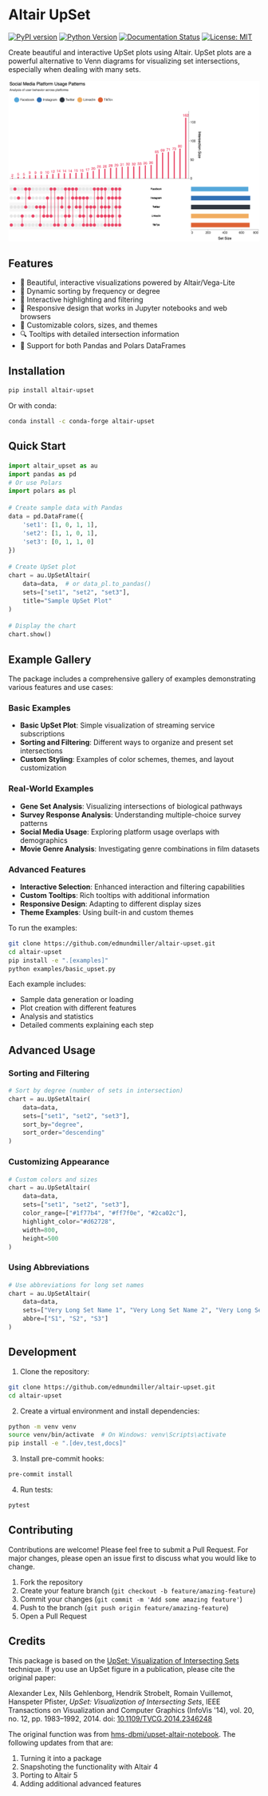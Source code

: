 # Altair UpSet

[![PyPI version](https://badge.fury.io/py/altair-upset.svg)](https://badge.fury.io/py/altair-upset)
[![Python Version](https://img.shields.io/pypi/pyversions/altair-upset.svg)](https://pypi.org/project/altair-upset/)
[![Documentation Status](https://readthedocs.org/projects/altair-upset/badge/?version=latest)](https://altair-upset.readthedocs.io/en/latest/?badge=latest)
[![License: MIT](https://img.shields.io/badge/License-MIT-yellow.svg)](https://opensource.org/licenses/MIT)

Create beautiful and interactive UpSet plots using Altair. UpSet plots are a powerful alternative to Venn diagrams for visualizing set intersections, especially when dealing with many sets.

![Example UpSet Plot](https://raw.githubusercontent.com/edmundmiller/altair-upset/main/docs/_static/example.png)

## Features

- 🎨 Beautiful, interactive visualizations powered by Altair/Vega-Lite
- 🔄 Dynamic sorting by frequency or degree
- 🎯 Interactive highlighting and filtering
- 📱 Responsive design that works in Jupyter notebooks and web browsers
- 🎨 Customizable colors, sizes, and themes
- 🔍 Tooltips with detailed intersection information
- 🚀 Support for both Pandas and Polars DataFrames

## Installation

```bash
pip install altair-upset
```

Or with conda:

```bash
conda install -c conda-forge altair-upset
```

## Quick Start

```python
import altair_upset as au
import pandas as pd
# Or use Polars
import polars as pl

# Create sample data with Pandas
data = pd.DataFrame({
    'set1': [1, 0, 1, 1],
    'set2': [1, 1, 0, 1],
    'set3': [0, 1, 1, 0]
})

# Create UpSet plot
chart = au.UpSetAltair(
    data=data,  # or data_pl.to_pandas()
    sets=["set1", "set2", "set3"],
    title="Sample UpSet Plot"
)

# Display the chart
chart.show()
```

## Example Gallery

The package includes a comprehensive gallery of examples demonstrating various features and use cases:

### Basic Examples

- **Basic UpSet Plot**: Simple visualization of streaming service subscriptions
- **Sorting and Filtering**: Different ways to organize and present set intersections
- **Custom Styling**: Examples of color schemes, themes, and layout customization

### Real-World Examples

- **Gene Set Analysis**: Visualizing intersections of biological pathways
- **Survey Response Analysis**: Understanding multiple-choice survey patterns
- **Social Media Usage**: Exploring platform usage overlaps with demographics
- **Movie Genre Analysis**: Investigating genre combinations in film datasets

### Advanced Features

- **Interactive Selection**: Enhanced interaction and filtering capabilities
- **Custom Tooltips**: Rich tooltips with additional information
- **Responsive Design**: Adapting to different display sizes
- **Theme Examples**: Using built-in and custom themes

To run the examples:

```bash
git clone https://github.com/edmundmiller/altair-upset.git
cd altair-upset
pip install -e ".[examples]"
python examples/basic_upset.py
```

Each example includes:

- Sample data generation or loading
- Plot creation with different features
- Analysis and statistics
- Detailed comments explaining each step

## Advanced Usage

### Sorting and Filtering

```python
# Sort by degree (number of sets in intersection)
chart = au.UpSetAltair(
    data=data,
    sets=["set1", "set2", "set3"],
    sort_by="degree",
    sort_order="descending"
)
```

### Customizing Appearance

```python
# Custom colors and sizes
chart = au.UpSetAltair(
    data=data,
    sets=["set1", "set2", "set3"],
    color_range=["#1f77b4", "#ff7f0e", "#2ca02c"],
    highlight_color="#d62728",
    width=800,
    height=500
)
```

### Using Abbreviations

```python
# Use abbreviations for long set names
chart = au.UpSetAltair(
    data=data,
    sets=["Very Long Set Name 1", "Very Long Set Name 2", "Very Long Set Name 3"],
    abbre=["S1", "S2", "S3"]
)
```

## Development

1. Clone the repository:

```bash
git clone https://github.com/edmundmiller/altair-upset.git
cd altair-upset
```

2. Create a virtual environment and install dependencies:

```bash
python -m venv venv
source venv/bin/activate  # On Windows: venv\Scripts\activate
pip install -e ".[dev,test,docs]"
```

3. Install pre-commit hooks:

```bash
pre-commit install
```

4. Run tests:

```bash
pytest
```

## Contributing

Contributions are welcome! Please feel free to submit a Pull Request. For major changes, please open an issue first to discuss what you would like to change.

1. Fork the repository
2. Create your feature branch (`git checkout -b feature/amazing-feature`)
3. Commit your changes (`git commit -m 'Add some amazing feature'`)
4. Push to the branch (`git push origin feature/amazing-feature`)
5. Open a Pull Request

## Credits

This package is based on the [UpSet: Visualization of Intersecting Sets](http://upset.app/) technique. If you use an UpSet figure in a publication, please cite the original paper:

Alexander Lex, Nils Gehlenborg, Hendrik Strobelt, Romain Vuillemot, Hanspeter Pfister,
_UpSet: Visualization of Intersecting Sets_,
IEEE Transactions on Visualization and Computer Graphics (InfoVis '14), vol. 20, no. 12, pp. 1983–1992, 2014.
doi: [10.1109/TVCG.2014.2346248](https://doi.org/10.1109/TVCG.2014.2346248)

The original function was from [hms-dbmi/upset-altair-notebook](https://github.com/hms-dbmi/upset-altair-notebook). The following updates from that are:

1. Turning it into a package
2. Snapshoting the functionality with Altair 4
3. Porting to Altair 5
4. Adding additional advanced features
